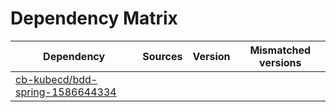 # Dependency Matrix

Dependency | Sources | Version | Mismatched versions
---------- | ------- | ------- | -------------------
[cb-kubecd/bdd-spring-1586644334](https://github.com/cb-kubecd/bdd-spring-1586644334.git) |  | []() | 
